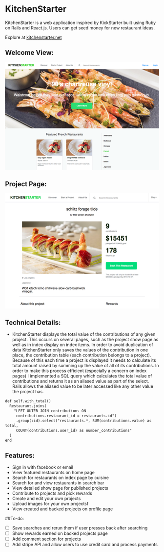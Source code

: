 # KitchenStarter

KitchenStarter is a web application inspired by KickStarter built using Ruby on Rails and React.js. Users can get seed money for new restaurant ideas.

Explore at [kitchenstarter.net][live]

[live]: http://www.kitchenstarter.net


## Welcome View:

[![home-page](./docs/images/home-page.png)](http://www.kitchenstarter.net)

[home-page]: docs/images/home-page.png

## Project Page:

[![project-page](docs/images/project-page.png)](http://www.kitchenstarter.net/restaurants/2029)

[project-page]: docs/images/project-page.png

## Technical Details:

- KitchenStarter displays the total value of the contributions of any given project.
  This occurs on several pages, such as the project show page as well as in index display on index items. In order to avoid duplication of data KitchenStarter only saves the values of the contribution in one place, the contribution table (each contribution belongs to a project). Because of this each time a project is displayed it needs to calculate its total amount raised by summing up the value of all of its contributions. In order to make this process efficient (especially a concern on index pages) I implemented a SQL query which calculates the total value of contributions and returns it as an aliased value as part of the select. Rails allows the aliased value to be later accessed like any other value the project has.

```
def self.with_total()
  Restaurant.joins(
    "LEFT OUTER JOIN contributions ON
     contributions.restaurant_id = restaurants.id")
     .group(:id).select("restaurants.*, SUM(contributions.value) as total,
     COUNT(contributions.user_id) as number_contributions"
  )
end

```

## Features:

- Sign in with facebook or email
- View featured restaurants on home page
- Search for restaurants on index page by cuisine
- Search for and view restaurants in search bar
- View detailed show page for published projects
- Contribute to projects and pick rewards
- Create and edit your own projects
- Upload images for your own projectsf
- View created and backed projects on profile page


##To-do:

- [ ] Save searches and rerun them if user presses back after searching
- [ ] Show rewards earned on backed projects page
- [ ] Add comment section for projects
- [ ] Add stripe API and allow users to use credit card and process payments
